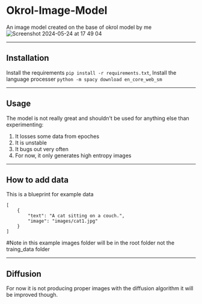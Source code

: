 # Okrol-Image-Model
An image model created on the base of okrol model by me
<br>
![Screenshot 2024-05-24 at 17 49 04](https://github.com/Okerew/okral-image-model/assets/93822247/dbdd8ce5-70d8-4e80-9cc1-6b6e927b6ffa)
______________________
Installation
------------------
Install the requirements `pip install -r requirements.txt`, 
Install the language processer `python -m spacy download en_core_web_sm`
______________
Usage
-------------------
The model is not really great and shouldn't be used for anything else than experimenting:
1. It losses some data from epoches
2. It is unstable
3. It bugs out very often
4. For now, it only generates high entropy images
_____________________
How to add data
-------------------
This is a blueprint for example data
```
[
    {
        "text": "A cat sitting on a couch.",
        "image": "images/cat1.jpg"
    }
]

```
#Note in this example images folder will be in the root folder not the traing_data folder
_________________
Diffusion
--------------
For now it is not producing proper images with the diffusion algorithm it will be improved though.
